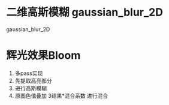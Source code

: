 # 二维高斯模糊 gaussian_blur_2D
gaussian_blur_2D

# 辉光效果Bloom
1. 多pass实现
2. 先提取高亮部分
3. 进行高斯模糊
4. 原图色值叠加 3结果*混合系数 进行混合